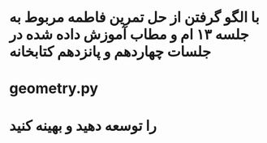 # با الگو گرفتن از حل تمرین فاطمه مربوط به جلسه ۱۳ ام و مطاب آموزش داده شده در جلسات چهاردهم و پانزدهم کتابخانه 
# geometry.py
#  را توسعه دهید و بهینه کنید